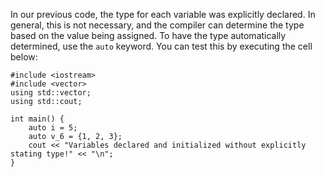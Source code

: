 In our previous code, the type for each variable was explicitly declared. In general, this is not necessary, and the compiler can determine the type based on the value being assigned. To have the type automatically determined, use the `auto` keyword. You can test this by executing the cell below:

```
#include <iostream>
#include <vector>
using std::vector;
using std::cout;

int main() {
    auto i = 5;
    auto v_6 = {1, 2, 3};
    cout << "Variables declared and initialized without explicitly stating type!" << "\n";
}
```


